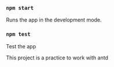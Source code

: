 ### `npm start`

Runs the app in the development mode.

### `npm test`

Test the app

This project is a practice to work with antd
